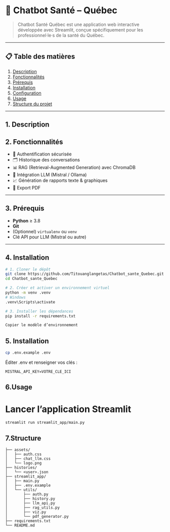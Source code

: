 # 🤖 Chatbot Santé – Québec

>Chatbot Santé Québec est une application web interactive développée avec Streamlit, conçue spécifiquement pour les professionnel·le·s de la santé du Québec. 

---

## 📋 Table des matières

1. [Description](#description)  
2. [Fonctionnalités](#fonctionnalités)  
3. [Prérequis](#prérequis)  
4. [Installation](#installation)  
5. [Configuration](#configuration)  
6. [Usage](#usage)  
7. [Structure du projet](#structure-du-projet)  


---

## 1. Description


## 2. Fonctionnalités

- 🔐 Authentification sécurisée  
- 🗂️ Historique des conversations  
- 📊 RAG (Retrieval-Augmented Generation) avec ChromaDB  
- 🤖 Intégration LLM (Mistral / Ollama)  
- 📈 Génération de rapports texte & graphiques  
- 📄 Export PDF  

---

## 3. Prérequis

- **Python** ≥ 3.8  
- **Git**  
- (Optionnel) `virtualenv` ou `venv`  
- Clé API pour LLM (Mistral ou autre)  

---

## 4. Installation

```bash
# 1. Cloner le dépôt
git clone https://github.com/Titouanglangetas/Chatbot_sante_Quebec.git
cd Chatbot_sante_Quebec

# 2. Créer et activer un environnement virtuel
python -m venv .venv
# Windows
.venv\Scripts\activate

# 3. Installer les dépendances
pip install -r requirements.txt

Copier le modèle d’environnement
```

## 5. Installation
```bash
cp .env.example .env
```
Éditer .env et renseigner vos clés :
```
MISTRAL_API_KEY=VOTRE_CLE_ICI
```
## 6.Usage
# Lancer l’application Streamlit
```
streamlit run streamlit_app/main.py
```
## 7.Structure
```
├── assets/
│   ├── auth.css
│   ├── chat_llm.css
│   └── logo.png
├── histories/
│   └── <user>.json
├── streamlit_app/
│   ├── main.py
│   ├── .env.example
│   └── utils/
│       ├── auth.py
│       ├── history.py
│       ├── llm_api.py
│       ├── rag_utils.py
│       ├── viz.py
│       └── pdf_generator.py
├── requirements.txt
└── README.md
```
